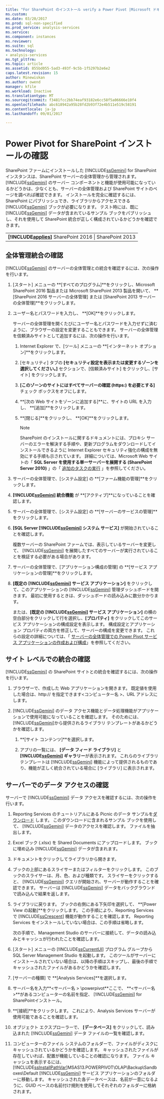 ```yaml
---
title: "For SharePoint のインストール verify a Power Pivot |Microsoft ドキュメント"
ms.custom: 
ms.date: 03/20/2017
ms.prod: sql-non-specified
ms.prod_service: analysis-services
ms.service: 
ms.component: instances
ms.reviewer: 
ms.suite: sql
ms.technology:
- analysis-services
ms.tgt_pltfrm: 
ms.topic: article
ms.assetid: 855bd055-5ad3-493f-9c5b-1f5297b2e6e2
caps.latest.revision: 15
author: Minewiskan
ms.author: owend
manager: kfile
ms.workload: Inactive
ms.translationtype: MT
ms.sourcegitcommit: f3481fcc2bb74eaf93182e6cc58f5a06666e10f4
ms.openlocfilehash: abc618942a95b28fd2b93f72e4b511e519c58191
ms.contentlocale: ja-jp
ms.lasthandoff: 09/01/2017

---
```

# <a name="verify-a-power-pivot-for-sharepoint-installation"></a>Power Pivot for SharePoint インストールの確認
  SharePoint ファームにインストールした [!INCLUDE[ssGemini](../../../includes/ssgemini-md.md)] for SharePoint インスタンスは、SharePoint サーバーの全体管理から管理されます。 [!INCLUDE[ssGemini](../../../includes/ssgemini-md.md)] のサーバー コンポーネントと機能が使用可能になっているかどうかは、少なくとも、サーバーの全体管理および SharePoint サイトのページを調べれば確認できます。 インストールを完全に確認するには、SharePoint にパブリッシュでき、ライブラリからアクセスできる [!INCLUDE[ssGemini](../../../includes/ssgemini-md.md)] ブックが必要になります。 テスト時には、既に [!INCLUDE[ssGemini](../../../includes/ssgemini-md.md)] データが含まれているサンプル ブックをパブリッシュし、それを使用して SharePoint 統合が正しく構成されているかどうかを確認できます。  
  
||  
|-|  
|**[!INCLUDE[applies](../../../includes/applies-md.md)]** SharePoint 2016 &#124; SharePoint 2013|  
  
##  <a name="verifyinstall"></a> 全体管理統合の確認  
 [!INCLUDE[ssGemini](../../../includes/ssgemini-md.md)] のサーバーの全体管理との統合を確認するには、次の操作を行います。  
  
1.  [スタート] メニューの **[すべてのプログラム]**をクリックし、Microsoft SharePoint 2016 製品または Microsoft SharePoint 2013 製品を開いて、 **[SharePoint 2016 サーバーの全体管理] または [SharePoint 2013 サーバーの全体管理]**をクリックします。  
  
2.  ユーザー名とパスワードを入力し、 **[OK]**をクリックします。  
  
     サーバーの全体管理を開くたびにユーザー名とパスワードを入力せずに済むように、ブラウザーの設定を変更することもできます。 サーバーの全体管理を信頼済みサイトとして追加するには、次の操作を行います。  
  
    1.  Internet Explorer で、[ツール] メニューの **[インターネット オプション]**をクリックします。  
  
    2.  [セキュリティ] タブの **[セキュリティ設定を表示または変更するゾーンを選択してください。]** セクションで、[信頼済みサイト] をクリックし、[サイト] をクリックします。  
  
    3.  **[このゾーンのサイトにはすべてサーバーの確認 (https:) を必要とする]** チェック ボックスをオフにします。  
  
    4.  **[次の Web サイトをゾーンに追加する]**に、サイトの URL を入力し、 **[追加]**をクリックします。  
  
    5.  **[閉じる]**をクリックし、 **[OK]**をクリックします。  
  
        > [!NOTE]  
        >  SharePoint のインストールに関するドキュメントには、プロキシ サーバーのエラーを解決する手順や、更新プログラムをダウンロードしてインストールできるように Internet Explorer セキュリティ強化の構成を無効にする手順も示されています。 詳細については、Microsoft Web サイトの「 **SQL Server を使用する単一サーバーを展開する (SharePoint Server 2010)** 」の「 [追加のタスクの実行](http://go.microsoft.com/fwlink/?LinkId=177754) 」を参照してください。  
  
3.  サーバーの全体管理で、[システム設定] の **[ファーム機能の管理]**をクリックします。  
  
4.  **[!INCLUDE[ssGemini](../../../includes/ssgemini-md.md)] 統合機能** が **[アクティブ]**になっていることを確認します。  
  
5.  サーバーの全体管理で、[システム設定] の **[サーバーのサービスの管理]**をクリックします。  
  
6.  **[SQL Server [!INCLUDE[ssGemini](../../../includes/ssgemini-md.md)] システム サービス]** が開始されていることを確認します。  
  
     複数サーバーの SharePoint ファームでは、表示しているサーバーを変更して、 [!INCLUDE[ssGemini](../../../includes/ssgemini-md.md)] を展開したすべてのサーバーが実行されていることを検証する必要がある場合があります。  
  
7.  サーバーの全体管理で、[アプリケーション構成の管理] の **[サービス アプリケーションの管理]**をクリックします。  
  
8.  **[既定の [!INCLUDE[ssGemini](../../../includes/ssgemini-md.md)] サービス アプリケーション]** をクリックして、このアプリケーションの [!INCLUDE[ssGemini](../../../includes/ssgemini-md.md)] 管理ダッシュボードを開きます。 最初に使用するときは、ダッシュボードの読み込みに数分かかります。  
  
     または、**[既定の [!INCLUDE[ssGemini](../../../includes/ssgemini-md.md)] サービス アプリケーション]** の横の空白部分をクリックして行を選択し、**[プロパティ]** をクリックしてこのサービス アプリケーションの構成設定を表示します。 構成設定とアプリケーション プロパティの両方を修正して、サーバーの構成を変更できます。 これらの設定の詳細については、「 [サーバーの全体管理での Power Pivot サービス アプリケーションの作成および構成](../../../analysis-services/power-pivot-sharepoint/create-and-configure-power-pivot-service-application-in-ca.md)」を参照してください。  
  
## <a name="verify-integration-at-the-site-level"></a>サイト レベルでの統合の確認  
 [!INCLUDE[ssGemini](../../../includes/ssgemini-md.md)] の SharePoint サイトとの統合を確認するには、次の操作を行います。  
  
1.  ブラウザーで、作成した Web アプリケーションを開きます。 既定値を使用した場合は、http:// を指定できます\<コンピューター名 >、URL アドレスにします。  
  
2.  [!INCLUDE[ssGemini](../../../includes/ssgemini-md.md)] のデータ アクセス機能とデータ処理機能がアプリケーションで使用可能になっていることを確認します。 そのためには、 [!INCLUDE[ssGemini](../../../includes/ssgemini-md.md)]から提供されるライブラリ テンプレートがあるかどうかを確認します。  
  
    1.  **[サイト コンテンツ]**を選択します。  
  
    2.  アプリの一覧には、 **[データ フィード ライブラリ]** と **[!INCLUDE[ssGemini](../../../includes/ssgemini-md.md)] ギャラリー**が表示されます。 これらのライブラリ テンプレートは [!INCLUDE[ssGemini](../../../includes/ssgemini-md.md)] 機能によって提供されるものであり、機能が正しく統合されている場合に [ライブラリ] に表示されます。  
  
## <a name="verify-data-access-on-the-server"></a>サーバーでのデータ アクセスの確認  
 サーバーで [!INCLUDE[ssGemini](../../../includes/ssgemini-md.md)] データ アクセスを確認するには、次の操作を行います。  
  
1.  Reporting Services のチュートリアルにある Picnic のデータ サンプルを[ダウンロード](http://go.microsoft.com/fwlink/?LinkID=219108) します。 このダウンロードに含まれるサンプル ブックを使用して、 [!INCLUDE[ssGemini](../../../includes/ssgemini-md.md)] データのアクセスを確認します。 ファイルを抽出します。  
  
2.  Excel ブック (.xlsx) を Shared Documents にアップロードします。 ブックに埋め込み [!INCLUDE[ssGemini](../../../includes/ssgemini-md.md)] データが含まれます。  
  
3.  ドキュメントをクリックしてライブラリから開きます。  
  
4.  ブックの上部にあるスライサーまたはフィルターをクリックします。 このブックのスライサーは、月、色、および種類です。 スライサーをクリックすると、 [!INCLUDE[ssGemini](../../../includes/ssgemini-md.md)] クエリが開始され、サーバーが動作することを確認できます。 サーバーは [!INCLUDE[ssGemini](../../../includes/ssgemini-md.md)] データをバックグラウンドで読み込んで結果を返します。  
  
5.  ライブラリに戻ります。 ブックの右側にある下矢印を選択して、 **[Power View の起動]**をクリックします。 この手順により、Reporting Services で [!INCLUDE[ssCrescent](../../../includes/sscrescent-md.md)] 機能が動作することを確認します。 Reporting Services をインストールしていない場合は、この手順は省略します。  
  
     次の手順で、Management Studio のサーバーに接続して、データの読み込みとキャッシュが行われたことを確認します。  
  
6.  [スタート] メニューの [!INCLUDE[ssCurrentUI](../../../includes/sscurrentui-md.md)] プログラム グループから SQL Server Management Studio を起動します。 このツールがサーバーにインストールされていない場合は、以降の手順はスキップし、最後の手順でキャッシュされたファイルがあるかどうかを確認します。  
  
7.  [サーバーの種類] で **[Analysis Services]**を選択します。  
  
8.  サーバー名を入力**\<サーバー名 > \powerpivot**ここで、 **\<サーバー名 >**があるコンピューターの名前を指定、 [!INCLUDE[ssGemini](../../../includes/ssgemini-md.md)] for SharePointインストール。  
  
9. **[接続]**をクリックします。 これにより、Analysis Services サーバーが使用可能であることを確認します。  
  
10. オブジェクト エクスプローラーで、 **[データベース]** をクリックして、読み込まれた [!INCLUDE[ssGemini](../../../includes/ssgemini-md.md)] データ ファイルの一覧を確認します。  
  
11. コンピューターのファイル システムのフォルダーで、ファイルがディスクにキャッシュされているかどうかを確認します。 キャッシュされたファイルが存在していれば、配置が機能していることの確認になります。 ファイル キャッシュを表示するには、 [!INCLUDE[ssInstallPathVar](../../../includes/ssinstallpathvar-md.md)]MSAS13.POWERPIVOT\OLAP\Backup\Sandboxes\Default [!INCLUDE[ssGemini](../../../includes/ssgemini-md.md)] サービス アプリケーションのフォルダーに移動します。 キャッシュされた各データベースは、名前が一意になるように、GUID ベースの名前付け規則を使用してそれぞれのフォルダーに格納されます。  
  
  

